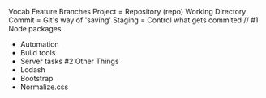 Vocab
Feature Branches
Project = Repository (repo)
Working Directory
Commit = Git's way of 'saving'
Staging = Control what gets commited
//
#1 Node packages
- Automation
- Build tools
- Server tasks
#2 Other Things
- Lodash
- Bootstrap
- Normalize.css